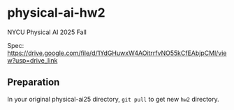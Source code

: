 # physical-ai-hw2
NYCU Physical AI 2025 Fall

Spec: https://drive.google.com/file/d/1YdGHuwxW4AOitrrfvNO55kCfEAbjpCMl/view?usp=drive_link

## Preparation
In your original physical-ai25 directory, `git pull` to get new `hw2` directory.
